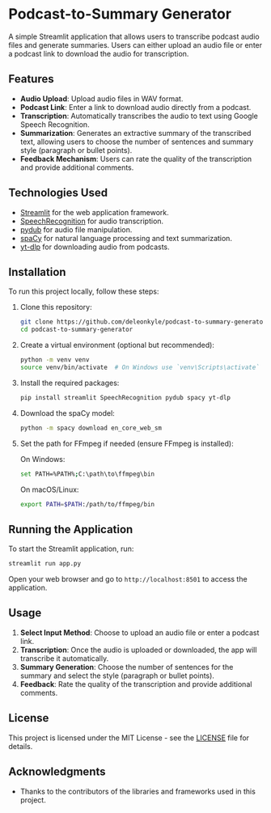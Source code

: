 # Podcast-to-Summary Generator

A simple Streamlit application that allows users to transcribe podcast audio files and generate summaries. Users can either upload an audio file or enter a podcast link to download the audio for transcription.

## Features

- **Audio Upload**: Upload audio files in WAV format.
- **Podcast Link**: Enter a link to download audio directly from a podcast.
- **Transcription**: Automatically transcribes the audio to text using Google Speech Recognition.
- **Summarization**: Generates an extractive summary of the transcribed text, allowing users to choose the number of sentences and summary style (paragraph or bullet points).
- **Feedback Mechanism**: Users can rate the quality of the transcription and provide additional comments.

## Technologies Used

- [Streamlit](https://streamlit.io/) for the web application framework.
- [SpeechRecognition](https://pypi.org/project/SpeechRecognition/) for audio transcription.
- [pydub](https://github.com/jiaaro/pydub) for audio file manipulation.
- [spaCy](https://spacy.io/) for natural language processing and text summarization.
- [yt-dlp](https://github.com/yt-dlp/yt-dlp) for downloading audio from podcasts.

## Installation

To run this project locally, follow these steps:

1. Clone this repository:

   ```bash
   git clone https://github.com/deleonkyle/podcast-to-summary-generator.git
   cd podcast-to-summary-generator
   ```

2. Create a virtual environment (optional but recommended):

   ```bash
   python -m venv venv
   source venv/bin/activate  # On Windows use `venv\Scripts\activate`
   ```

3. Install the required packages:

   ```bash
   pip install streamlit SpeechRecognition pydub spacy yt-dlp
   ```

4. Download the spaCy model:

   ```bash
   python -m spacy download en_core_web_sm
   ```

5. Set the path for FFmpeg if needed (ensure FFmpeg is installed):

   On Windows:
   ```bash
   set PATH=%PATH%;C:\path\to\ffmpeg\bin
   ```

   On macOS/Linux:
   ```bash
   export PATH=$PATH:/path/to/ffmpeg/bin
   ```

## Running the Application

To start the Streamlit application, run:

```bash
streamlit run app.py
```

Open your web browser and go to `http://localhost:8501` to access the application.

## Usage

1. **Select Input Method**: Choose to upload an audio file or enter a podcast link.
2. **Transcription**: Once the audio is uploaded or downloaded, the app will transcribe it automatically.
3. **Summary Generation**: Choose the number of sentences for the summary and select the style (paragraph or bullet points).
4. **Feedback**: Rate the quality of the transcription and provide additional comments.

## License

This project is licensed under the MIT License - see the [LICENSE](LICENSE) file for details.

## Acknowledgments

- Thanks to the contributors of the libraries and frameworks used in this project.
```
